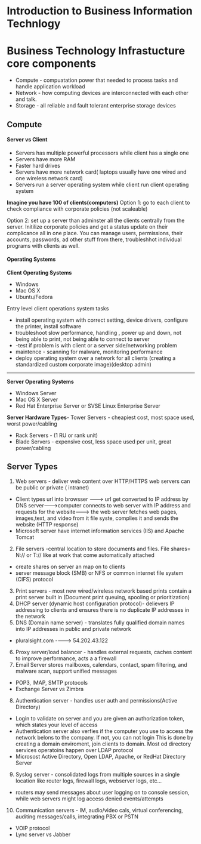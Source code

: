 # Introduction to Business Information Technlogy

# Business Technology Infrastucture core components
- Compute - compuatation power that needed to process tasks and handle application workload
- Network - how computing devices are interconnected with each other and talk. 
- Storage - all reliable and fault tolerant enterprise storage devices

## Compute
#### Server vs Client
- Servers has multiple powerful processors while client has a single one
- Servers have more RAM
- Faster hard drives
- Servers have more network card( laptops usually have one wired and one wireless network card)
- Servers run a server operating system while client run client operating system

**Imagine you have 100 of clients(computers)**
Option 1:  go to each client to check compliance with corporate policies (not scaleable)

Option 2: set up a server than adminster all the clients centrally from the server. Initilize corporate policies and get a status update
on their complicance all in one place. You can manage users, permissions, their accounts, passwords, ad other stuff from there, troubleshhot individual programs with clients as well. 
#### Operating Systems
**Client Operating Systems**
- Windows
- Mac OS X
- Ubuntu/Fedora

Entry level client operations system tasks
- install operating system with correct setting, device drivers, configure the printer, install software
- troubleshoot slow performance, handling , power up and down, not being able to print, not being able to connect to server
- -test if problem is with client or a server side/networking problem
- maintence - scanning for malware, monitoring performance
- deploy operating system over a network for all clients (creating a standardized custom corporate image)(desktop admin)
---
**Server Operating Systems**
- Windows Server
- Mac OS X Server
- Red Hat Enterprise Server or SVSE Linux Enterprise Server

**Server Hardware Types**- Tower Servers - cheapiest cost, most space used, worst power/cabling
- Rack Servers - (1 RU or rank unit)
- Blade Servers - expensive cost, less space used per unit, great power/cabling

## Server Types
1. Web servers - deliver web content over HTTP/HTTPS web servers can be public or private ( intranet)
  - Client types url into browsser ---> url get converted to IP address by DNS server--->computer connects to web server with IP address and requests for the website---> the web server fetches web pages, images,text, and video from it file syste, complies it and sends the website (HTTP response)
  - Microsoft server have internet information services (IIS) and Apache Tomcat
2. File servers -central location to store documents and files. File shares= N:// or T:// like at work that come automatically attached
  - create shares on server an map on to clients
  - server message block (SMB) or NFS or common internet file system (CIFS) protocol
3. Print servers - most new wired/wireless network based prints contain a print server built in (Document print queuing, spooling or prioritization)
4. DHCP server (dynamic host configuration protocol)- delievers IP addressing to clients and ensures there is no duplicate IP addresses in the network
5. DNS (Domain name server) -  translates fully qualified domain names into IP addresses in public and private network
  - pluralsight.com ----> 54.202.43.122
6. Proxy server/load balancer - handles external requests, caches content to improve performance, acts a a firewall
7. Email Server stores mailboxes, calendars, contact, spam filtering, and malware scan, support unified messages
  - POP3, IMAP, SMTP protocols
  - Exchange Server vs Zimbra
8. Authentication server - handles user auth and permissions(Active Directory)
  - Login to validate on server and you are given an authorization token, which states your level of access
  - Authentication server also verfies if the computer you use to access the network belons to the company. If not, you can not login
This is done by creating a domain enviroment, join clients to domain. Most od directory services operatoins happen over LDAP protocol
  - Microsost Active Directory, Open LDAP, Apache, or RedHat Directory Server
  
9. Syslog server - consolidated logs from multiple sources in a single location like router logs, firewall logs, webserver logs, etc...
  - routers may send messages about user logging on to console session, while web servers might log access denied events/attempts
10. Communication servers - IM, audio/video cals, virtual conferencing, auditing messages/calls, integrating PBX or PSTN
  - VOIP protocol
  - Lync server vs Jabber




